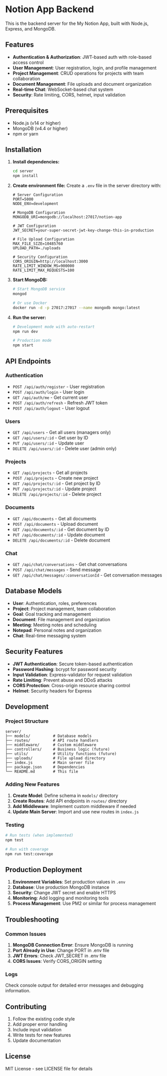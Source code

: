 # Notion App Backend

This is the backend server for the My Notion App, built with Node.js, Express, and MongoDB.

## Features

- **Authentication & Authorization**: JWT-based auth with role-based access control
- **User Management**: User registration, login, and profile management
- **Project Management**: CRUD operations for projects with team collaboration
- **Document Management**: File uploads and document organization
- **Real-time Chat**: WebSocket-based chat system
- **Security**: Rate limiting, CORS, helmet, input validation

## Prerequisites

- Node.js (v14 or higher)
- MongoDB (v4.4 or higher)
- npm or yarn

## Installation

1. **Install dependencies:**

   ```bash
   cd server
   npm install
   ```

2. **Create environment file:**
   Create a `.env` file in the server directory with:

   ```env
   # Server Configuration
   PORT=5000
   NODE_ENV=development

   # MongoDB Configuration
   MONGODB_URI=mongodb://localhost:27017/notion-app

   # JWT Configuration
   JWT_SECRET=your-super-secret-jwt-key-change-this-in-production

   # File Upload Configuration
   MAX_FILE_SIZE=10485760
   UPLOAD_PATH=./uploads

   # Security Configuration
   CORS_ORIGIN=http://localhost:3000
   RATE_LIMIT_WINDOW_MS=900000
   RATE_LIMIT_MAX_REQUESTS=100
   ```

3. **Start MongoDB:**

   ```bash
   # Start MongoDB service
   mongod

   # Or use Docker
   docker run -d -p 27017:27017 --name mongodb mongo:latest
   ```

4. **Run the server:**

   ```bash
   # Development mode with auto-restart
   npm run dev

   # Production mode
   npm start
   ```

## API Endpoints

### Authentication

- `POST /api/auth/register` - User registration
- `POST /api/auth/login` - User login
- `GET /api/auth/me` - Get current user
- `POST /api/auth/refresh` - Refresh JWT token
- `POST /api/auth/logout` - User logout

### Users

- `GET /api/users` - Get all users (managers only)
- `GET /api/users/:id` - Get user by ID
- `PUT /api/users/:id` - Update user
- `DELETE /api/users/:id` - Delete user (admin only)

### Projects

- `GET /api/projects` - Get all projects
- `POST /api/projects` - Create new project
- `GET /api/projects/:id` - Get project by ID
- `PUT /api/projects/:id` - Update project
- `DELETE /api/projects/:id` - Delete project

### Documents

- `GET /api/documents` - Get all documents
- `POST /api/documents` - Upload document
- `GET /api/documents/:id` - Get document by ID
- `PUT /api/documents/:id` - Update document
- `DELETE /api/documents/:id` - Delete document

### Chat

- `GET /api/chat/conversations` - Get chat conversations
- `POST /api/chat/messages` - Send message
- `GET /api/chat/messages/:conversationId` - Get conversation messages

## Database Models

- **User**: Authentication, roles, preferences
- **Project**: Project management, team collaboration
- **Goal**: Goal tracking and management
- **Document**: File management and organization
- **Meeting**: Meeting notes and scheduling
- **Notepad**: Personal notes and organization
- **Chat**: Real-time messaging system

## Security Features

- **JWT Authentication**: Secure token-based authentication
- **Password Hashing**: bcrypt for password security
- **Input Validation**: Express-validator for request validation
- **Rate Limiting**: Prevent abuse and DDoS attacks
- **CORS Protection**: Cross-origin resource sharing control
- **Helmet**: Security headers for Express

## Development

### Project Structure

```
server/
├── models/          # Database models
├── routes/          # API route handlers
├── middleware/      # Custom middleware
├── controllers/     # Business logic (future)
├── utils/           # Utility functions (future)
├── uploads/         # File upload directory
├── index.js         # Main server file
├── package.json     # Dependencies
└── README.md        # This file
```

### Adding New Features

1. **Create Model**: Define schema in `models/` directory
2. **Create Routes**: Add API endpoints in `routes/` directory
3. **Add Middleware**: Implement custom middleware if needed
4. **Update Main Server**: Import and use new routes in `index.js`

### Testing

```bash
# Run tests (when implemented)
npm test

# Run with coverage
npm run test:coverage
```

## Production Deployment

1. **Environment Variables**: Set production values in `.env`
2. **Database**: Use production MongoDB instance
3. **Security**: Change JWT secret and enable HTTPS
4. **Monitoring**: Add logging and monitoring tools
5. **Process Management**: Use PM2 or similar for process management

## Troubleshooting

### Common Issues

1. **MongoDB Connection Error**: Ensure MongoDB is running
2. **Port Already in Use**: Change PORT in .env file
3. **JWT Errors**: Check JWT_SECRET in .env file
4. **CORS Issues**: Verify CORS_ORIGIN setting

### Logs

Check console output for detailed error messages and debugging information.

## Contributing

1. Follow the existing code style
2. Add proper error handling
3. Include input validation
4. Write tests for new features
5. Update documentation

## License

MIT License - see LICENSE file for details
